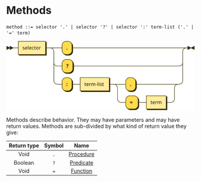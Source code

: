# Methods

```bnf
method ::= selector '.' | selector '?' | selector ':' term-list ('.' | '=' term)
```

![](diagrams/method.svg)

Methods describe behavior. They may have parameters and may have return values. Methods are sub-divided by what kind of return value they give:

| Return type | Symbol |            Name            |
| :---------: | :----: | :------------------------: |
|    Void     |  `.`   | [Procedure](procedures.md) |
|   Boolean   |  `?`   | [Predicate](predicates.md) |
|    Void     |  `=`   |  [Function](functions.md)  |

